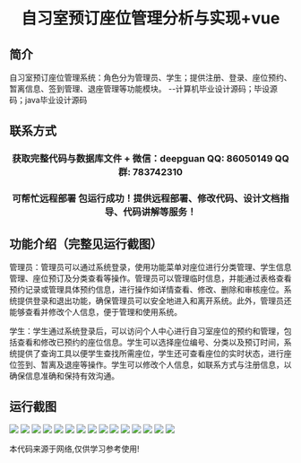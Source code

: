 <p><h1 align="center">自习室预订座位管理分析与实现+vue</h1></p>

## 简介
自习室预订座位管理系统：角色分为管理员、学生；提供注册、登录、座位预约、暂离信息、签到管理、退座管理等功能模块。    --计算机毕业设计源码；毕设源码；java毕业设计源码


## 联系方式
<p><h3 align="center">获取完整代码与数据库文件 + 微信：deepguan QQ: 86050149 QQ群: 783742310</h3></p>
<p><h3 align="center">可帮忙远程部署 包运行成功！提供远程部署、修改代码、设计文档指导、代码讲解等服务！</h3></p>

## 功能介绍（完整见运行截图）
管理员：管理员可以通过系统登录，使用功能菜单对座位进行分类管理、学生信息管理、座位预订及分类查看等操作。管理员可以管理临时信息，并能通过表格查看预约记录或管理具体预约信息，进行操作如详情查看、修改、删除和审核座位。系统提供登录和退出功能，确保管理员可以安全地进入和离开系统。此外，管理员还能够查看并修改个人信息，便于管理和使用系统。

学生：学生通过系统登录后，可以访问个人中心进行自习室座位的预约和管理，包括查看和修改已预约的座位信息。学生可以选择座位编号、分类以及预订时间，系统提供了查询工具以便学生查找所需座位，学生还可查看座位的实时状态，进行座位签到、暂离及退座等操作。学生可以修改个人信息，如联系方式与注册信息，以确保信息准确和保持有效沟通。


## 运行截图
![](https://bs-1329754181.cos.ap-shanghai.myqcloud.com/ssm/StudyRoomSeatBookingManagementAnalysis/img/001.jpg)
![](https://bs-1329754181.cos.ap-shanghai.myqcloud.com/ssm/StudyRoomSeatBookingManagementAnalysis/img/002.jpg)
![](https://bs-1329754181.cos.ap-shanghai.myqcloud.com/ssm/StudyRoomSeatBookingManagementAnalysis/img/003.jpg)
![](https://bs-1329754181.cos.ap-shanghai.myqcloud.com/ssm/StudyRoomSeatBookingManagementAnalysis/img/004.jpg)
![](https://bs-1329754181.cos.ap-shanghai.myqcloud.com/ssm/StudyRoomSeatBookingManagementAnalysis/img/005.jpg)
![](https://bs-1329754181.cos.ap-shanghai.myqcloud.com/ssm/StudyRoomSeatBookingManagementAnalysis/img/006.jpg)
![](https://bs-1329754181.cos.ap-shanghai.myqcloud.com/ssm/StudyRoomSeatBookingManagementAnalysis/img/007.jpg)
![](https://bs-1329754181.cos.ap-shanghai.myqcloud.com/ssm/StudyRoomSeatBookingManagementAnalysis/img/008.jpg)
![](https://bs-1329754181.cos.ap-shanghai.myqcloud.com/ssm/StudyRoomSeatBookingManagementAnalysis/img/009.jpg)
![](https://bs-1329754181.cos.ap-shanghai.myqcloud.com/ssm/StudyRoomSeatBookingManagementAnalysis/img/010.jpg)
![](https://bs-1329754181.cos.ap-shanghai.myqcloud.com/ssm/StudyRoomSeatBookingManagementAnalysis/img/011.jpg)
![](https://bs-1329754181.cos.ap-shanghai.myqcloud.com/ssm/StudyRoomSeatBookingManagementAnalysis/img/012.jpg)
![](https://bs-1329754181.cos.ap-shanghai.myqcloud.com/ssm/StudyRoomSeatBookingManagementAnalysis/img/013.jpg)
![](https://bs-1329754181.cos.ap-shanghai.myqcloud.com/ssm/StudyRoomSeatBookingManagementAnalysis/img/014.jpg)
![](https://bs-1329754181.cos.ap-shanghai.myqcloud.com/ssm/StudyRoomSeatBookingManagementAnalysis/img/015.jpg)

<p>本代码来源于网络,仅供学习参考使用!</p>
